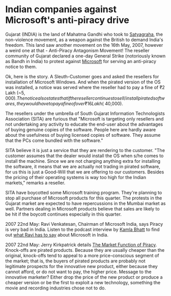 # Indian companies against Microsoft's anti-piracy drive

Gujarat (INDIA) is the land of Mahatma Gandhi who took to <a href="http://en.wikipedia.org/wiki/Satyagraha">Satyagraha</a>, the non-violence movement, as a weapon against the British to demand India's freedom. This land saw another movement on the 16th May, 2007, however a weird one at that - Anti-Piracy Antagonism Movement! The reseller community of Gujarat declared a one-day General Strike (notoriously known as Bandh in India) to protest against <a href="http://www.microsoft.com/">Microsoft</a> for serving an anti-piracy notice to them.

Ok, here is the story. A Sleuth-Customer goes and asked the resellers for installation of Microsoft Windows. And when the pirated version of the OS was installed, a notice was served where the reseller had to pay a fine of ₹2 Lakh (~$5,000). The notice also states that if the reseller continues to sell/install pirated softwares, they would have to pay a fine of over ₹16 Lakh (~$40,000).

The resellers under the umbrella of South Gujarat Information Technologists Association (SITA) are furious that "Microsoft is targeting only resellers and not undertaking any activity to educate the end-user about the advantages of buying genuine copies of the software. People here are hardly aware about the usefulness of buying licensed copies of software. They assume that the PCs come bundled with the software."

SITA believe it is just a service that they are rendering to the customer. "The customer assumes that the dealer would install the OS when s/he comes to install the machine. Since we are not charging anything extra for installing the software, it means that we are actually not trading in pirated software, for us this is just a Good-Will that we are offering to our customers. Besides the pricing of their operating systems is way too high for the Indian markets," remarks a reseller.

SITA have boycotted some Microsoft training program. They're planning to stop all purchase of Microsoft products for this quarter. The protests in the Gujarat market are expected to have repercussions in the Mumbai market as well. Partners dealing in Microsoft products believe that sales are likely to be hit if the boycott continues especially in this quarter.

2007 22nd May: Ravi Venkatesan, Chairman of Microsoft India, says Piracy is very bad in India. Listen to the podcast interview by <a href="http://www.podtech.net/indiatech/author/kamlab/">Kamla Bhatt</a> to find out <a href="http://www.podtech.net/indiatech/technology/1382/ravi-venkatesan-chairman-of-microsoft-india">what Ravi has to say</a> about Microsoft in India.

2007 22nd May: Jerry Kirkpatrick details <a href="http://www.mises.org/story/2590">The Market Function of Piracy</a>. Knock-offs are pirated products. Because they are usually cheaper than the original, knock-offs tend to appeal to a more price-conscious segment of the market; that is, the buyers of pirated products are probably not legitimate prospects for the innovative new product, either because they cannot afford, or do not want to pay, the higher price. Message to the innovative marketer? Either drop the price of the new product or produce a cheaper version or be the first to exploit a new technology, something the movie and recording industries chose not to do.